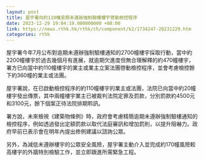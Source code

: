 ```yaml
---
layout: post
title: 屋宇署向約110幢逾期未遵辦強制驗樓樓宇啓動檢控程序
date: 2023-12-29 19:04:19.000000000 +08:00
link: https://news.rthk.hk/rthk/ch/component/k2/1734247-20231229.htm
categories: rthk
---
```


屋宇署今年7月公布對逾期未遵辦強制驗樓通知的2700幢樓宇採取行動，當中約2200幢樓宇於過去幾個月有進展，就逾期欠進度但無合理解釋的約470幢樓宇，署方已向當中約110幢樓宇的業主或業主立案法團啓動檢控程序，並會考慮檢控餘下約360幢的業主或法團。

屋宇署說，在已啟動檢控程序的約110幢樓宇的業主或法團，法院已向當中約20幢樓宇發出傳票，其中兩幢樓宇業主已被裁判法院定罪及罰款，分別罰款約4500元和3100元，餘下個案正待法院排期聆訊。

署方說，未來檢視《建築物條例》時，政府會考慮精簡逾期未遵辦強制驗樓通知的檢控程序，例如透過發出定額罰款以取代法庭審訊和增加罰則，以提升阻嚇力。政府早前已表示會在明年內提出修例建議以諮詢公眾。

另外，為減低未遵辦樓宇的公眾安全風險，屋宇署主動介入並完成約170幢風險較高樓宇的外牆特別檢驗工作，並立即跟進所需緊急工程。
